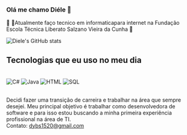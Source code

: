 ### Olá me chamo Diéle 👋
📌
📌Atualmente faço tecnico em informaticapara internet na Fundação Escola Técnica Liberato Salzano Vieira da Cunha
📌

![Diele's GitHub stats](https://github-readme-stats.vercel.app/api?username=DieleCorrea&show_icons=true&theme=radical)
## Tecnologias que eu uso no meu dia

<div style = "display: inline_block"><br/>
    <img align="center" alt="C#" src="https://img.shields.io/badge/C%23-239120?style=for-the-badge&logo=c-sharp&logoColor=white" />
    <img align="center" alt="Java" src="https://img.shields.io/badge/Java-ED8B00?style=for-the-badge&logo=java&logoColor=white" />
    <img align="center" alt="HTML" src="https://img.shields.io/badge/HTML-239120?style=for-the-badge&logo=html5&logoColor=white" />
    <img align="center" alt="SQL" src="https://img.shields.io/badge/Microsoft_SQL_Server-CC2927?style=for-the-badge&logo=microsoft-sql-server&logoColor=white" />
</div><br/>

Decidi fazer uma transição de carreira e trabalhar na área que sempre desejei.
Meu principal objetivo é trabalhar como desenvolvedora de software e para isso estou buscando a minha primeira experiência profissional na área de TI.<br/>
Contato: dybs1520@gmail.com
